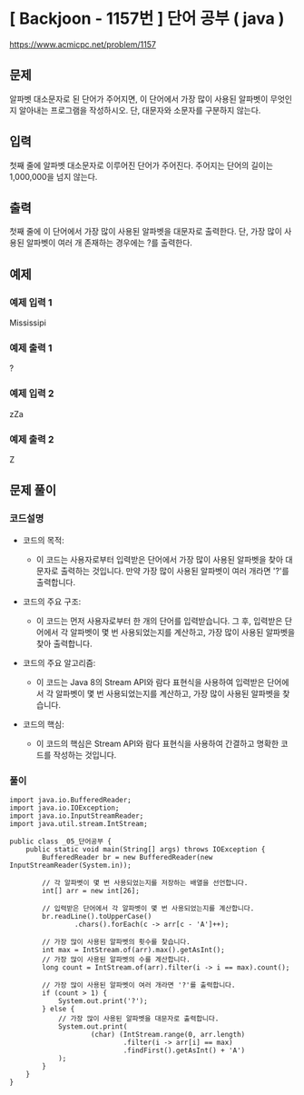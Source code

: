 # \[ Backjoon - 1157번 \] 단어 공부 ( java )

https://www.acmicpc.net/problem/1157

## 문제
알파벳 대소문자로 된 단어가 주어지면, 이 단어에서 가장 많이 사용된 알파벳이 무엇인지 알아내는 프로그램을 작성하시오. 단, 대문자와 소문자를 구분하지 않는다.

## 입력

첫째 줄에 알파벳 대소문자로 이루어진 단어가 주어진다. 주어지는 단어의 길이는 1,000,000을 넘지 않는다.

## 출력

첫째 줄에 이 단어에서 가장 많이 사용된 알파벳을 대문자로 출력한다. 단, 가장 많이 사용된 알파벳이 여러 개 존재하는 경우에는 ?를 출력한다.
## 예제
### 예제 입력 1 

Mississipi

### 예제 출력 1 

?

### 예제 입력 2 

zZa

### 예제 출력 2 

Z


## 문제 풀이
### 코드설명
- 코드의 목적:
    
    - 이 코드는 사용자로부터 입력받은 단어에서 가장 많이 사용된 알파벳을 찾아 대문자로 출력하는 것입니다. 만약 가장 많이 사용된 알파벳이 여러 개라면 '?'를 출력합니다.
- 코드의 주요 구조:
    
    - 이 코드는 먼저 사용자로부터 한 개의 단어를 입력받습니다. 그 후, 입력받은 단어에서 각 알파벳이 몇 번 사용되었는지를 계산하고, 가장 많이 사용된 알파벳을 찾아 출력합니다.
- 코드의 주요 알고리즘:
    
    - 이 코드는 Java 8의 Stream API와 람다 표현식을 사용하여 입력받은 단어에서 각 알파벳이 몇 번 사용되었는지를 계산하고, 가장 많이 사용된 알파벳을 찾습니다.
- 코드의 핵심:
    
    - 이 코드의 핵심은 Stream API와 람다 표현식을 사용하여 간결하고 명확한 코드를 작성하는 것입니다.


### 풀이

```
import java.io.BufferedReader;
import java.io.IOException;
import java.io.InputStreamReader;
import java.util.stream.IntStream;

public class _05_단어공부 {
    public static void main(String[] args) throws IOException {
        BufferedReader br = new BufferedReader(new InputStreamReader(System.in));

        // 각 알파벳이 몇 번 사용되었는지를 저장하는 배열을 선언합니다.
        int[] arr = new int[26];

        // 입력받은 단어에서 각 알파벳이 몇 번 사용되었는지를 계산합니다.
        br.readLine().toUpperCase()
                .chars().forEach(c -> arr[c - 'A']++);

        // 가장 많이 사용된 알파벳의 횟수를 찾습니다.
        int max = IntStream.of(arr).max().getAsInt();
        // 가장 많이 사용된 알파벳의 수를 계산합니다.
        long count = IntStream.of(arr).filter(i -> i == max).count();

        // 가장 많이 사용된 알파벳이 여러 개라면 '?'를 출력합니다.
        if (count > 1) {
            System.out.print('?');
        } else {
            // 가장 많이 사용된 알파벳을 대문자로 출력합니다.
            System.out.print(
                    (char) (IntStream.range(0, arr.length)
                            .filter(i -> arr[i] == max)
                            .findFirst().getAsInt() + 'A')
            );
        }
    }
}
```


